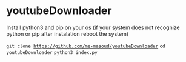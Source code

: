 # youtubeDownloader

Install python3 and pip on your os (if your system does not recognize python or pip after instalation reboot the system)


<code>git clone https://github.com/me-masoud/youtubeDownloader</code>
<code>cd youtubeDownloader</code>
 <code>python3 index.py</code>
